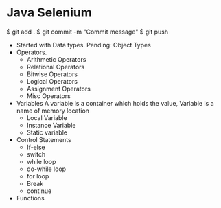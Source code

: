# Java Selenium


$ git add .
$ git commit -m "Commit message"
$ git push

* Started with Data types. Pending: Object Types
* Operators.
    * Arithmetic Operators
    * Relational Operators
    * Bitwise Operators
    * Logical Operators
    * Assignment Operators
    * Misc Operators
* Variables
    A variable is a container which holds the value, Variable is a name of memory location
    * Local Variable
    * Instance Variable
    * Static variable
* Control Statements
    * If-else
    * switch
    * while loop
    * do-while loop
    * for loop
    * Break
    * continue
* Functions